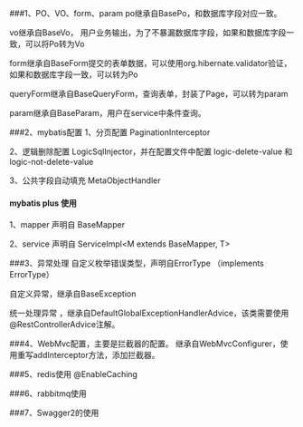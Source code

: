 ###1、PO、VO、form、param
po继承自BasePo，和数据库字段对应一致。

vo继承自BaseVo<T extends BasePo>， 用户业务输出，为了不暴漏数据库字段，如果和数据库字段一致，可以将Po转为Vo

form继承自BaseForm<T extends BasePo>提交的表单数据，可以使用org.hibernate.validator验证，如果和数据库字段一致，可以转为Po

queryForm继承自BaseQueryForm<T extends BaseParam>，查询表单，封装了Page，可以转为param

param继承自BaseParam<T extends BasePo>，用户在service中条件查询。

###2、mybatis配置
1、分页配置 PaginationInterceptor

2、逻辑删除配置 LogicSqlInjector，并在配置文件中配置 logic-delete-value 和 logic-not-delete-value

3、公共字段自动填充 MetaObjectHandler

#### mybatis plus 使用
1、mapper 声明自 BaseMapper<T>

2、service 声明自 ServiceImpl<M extends BaseMapper<T>, T>


###3、异常处理
自定义枚举错误类型，声明自ErrorType （implements ErrorType）

自定义异常，继承自BaseException

统一处理异常 ，继承自DefaultGlobalExceptionHandlerAdvice，该类需要使用@RestControllerAdvice注解。

###4、WebMvc配置，主要是拦截器的配置。
继承自WebMvcConfigurer，使用重写addInterceptor方法，添加拦截器。

###5、redis使用
@EnableCaching

###6、rabbitmq使用


###7、Swagger2的使用